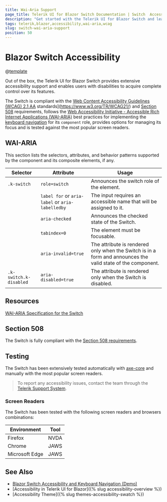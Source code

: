 ```yaml
---
title: Wai-Aria Support
page_title: Telerik UI for Blazor Switch Documentation | Switch  Accessibility
description: "Get started with the Telerik UI for Blazor Switch and learn about its accessibility support for WAI-ARIA, Section 508, and WCAG 2.1."
tags: telerik,blazor,accessibility,wai-aria,wcag
slug: switch-wai-aria-support 
position: 50 
---
```


# Blazor Switch Accessibility

@[template](/_contentTemplates/common/parameters-table-styles.md#table-layout)



Out of the box, the Telerik UI for Blazor Switch provides extensive accessibility support and enables users with disabilities to acquire complete control over its features.


The Switch is compliant with the [Web Content Accessibility Guidelines (WCAG) 2.1  AA](https://www.w3.org/TR/WCAG21/) standards](https://www.w3.org/TR/WCAG21/) and [Section 508](http://www.section508.gov/) requirements, follows the [Web Accessibility Initiative - Accessible Rich Internet Applications (WAI-ARIA)](https://www.w3.org/WAI/ARIA/apg/) best practices for implementing the [keyboard navigation](#keyboard-navigation) for its `component` role, provides options for managing its focus and is tested against the most popular screen readers.

## WAI-ARIA


This section lists the selectors, attributes, and behavior patterns supported by the component and its composite elements, if any.

| Selector | Attribute | Usage |
| -------- | --------- | ----- |
| `.k-switch` | `role=switch` | Announces the switch role of the element. |
|  | `label for` or `aria-label` or `aria-labelledby` | The input requires an accessible name that will be assigned to it. |
|  | `aria-checked` | Announces the checked state of the Switch. |
|  | `tabindex=0` | The element must be focusable. |
|  | `aria-invalid=true` | The attribute is rendered only when the Switch is in a form and announces the valid state of the component. |
| `.k-switch.k-disabled` | `aria-disabled=true` | The attribute is rendered only when the Switch is disabled. |

## Resources

[WAI-ARIA Specification for the Switch](https://www.w3.org/TR/wai-aria-1.2/#switch)

## Section 508


The Switch is fully compliant with the [Section 508 requirements](http://www.section508.gov/).

## Testing


The Switch has been extensively tested automatically with [axe-core](https://github.com/dequelabs/axe-core) and manually with the most popular screen readers.

> To report any accessibility issues, contact the team through the [Telerik Support System](https://www.telerik.com/account/support-center).

### Screen Readers


The Switch has been tested with the following screen readers and browsers combinations:

| Environment | Tool |
| ----------- | ---- |
| Firefox | NVDA |
| Chrome | JAWS |
| Microsoft Edge | JAWS |



## See Also

* [Blazor Switch Accessibility and Keyboard Navigation (Demo)](https://demos.telerik.com/blazor-ui/switch/keyboard-navigation)
* [Accessibility in Telerik UI for Blazor]({% slug accessibility-overview %})
* [Accessibility Theme]({% slug themes-accessibility-swatch %})